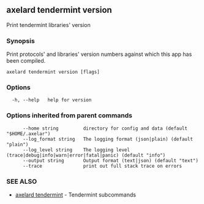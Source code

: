 ## axelard tendermint version

Print tendermint libraries' version

### Synopsis

Print protocols' and libraries' version numbers
against which this app has been compiled.


```
axelard tendermint version [flags]
```

### Options

```
  -h, --help   help for version
```

### Options inherited from parent commands

```
      --home string         directory for config and data (default "$HOME/.axelar")
      --log_format string   The logging format (json|plain) (default "plain")
      --log_level string    The logging level (trace|debug|info|warn|error|fatal|panic) (default "info")
      --output string       Output format (text|json) (default "text")
      --trace               print out full stack trace on errors
```

### SEE ALSO

* [axelard tendermint](axelard_tendermint.md)	 - Tendermint subcommands

